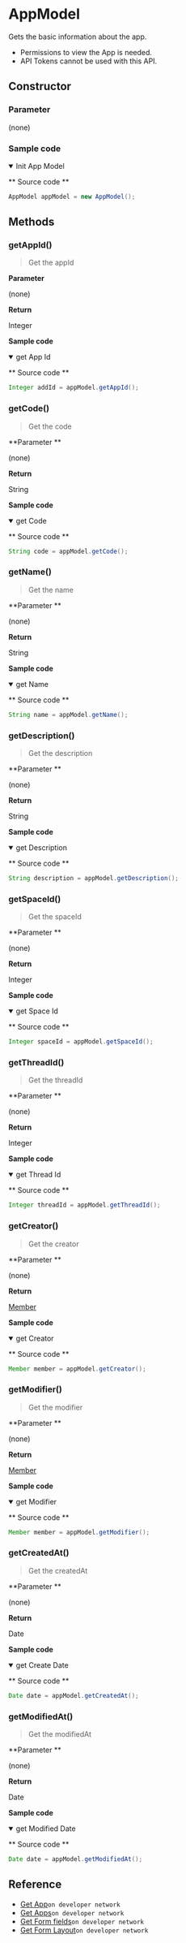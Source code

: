 # AppModel

Gets the basic information about the app.

>
- Permissions to view the App is needed.
- API Tokens cannot be used with this API.

## Constructor

### **Parameter**

(none)

### **Sample code**

<details class="tab-container" open>
<Summary>Init App Model</Summary>

** Source code **

```java
AppModel appModel = new AppModel();
```

</details>

## Methods

### getAppId()

> Get the appId

**Parameter**

(none)

**Return**

Integer

**Sample code**

<details class="tab-container" open>
<Summary>get App Id</Summary>

** Source code **

```java
Integer addId = appModel.getAppId();
```

</details>

### getCode()

> Get the code

**Parameter **

(none)

**Return**

String

**Sample code**

<details class="tab-container" open>
<Summary>get Code</Summary>

** Source code **

```java
String code = appModel.getCode();
```

</details>

### getName()

> Get the name

**Parameter **

(none)

**Return**

String

**Sample code**

<details class="tab-container" open>
<Summary>get Name</Summary>

** Source code **

```java
String name = appModel.getName();
```

</details>

### getDescription()

> Get the description

**Parameter **

(none)

**Return**

String

**Sample code**

<details class="tab-container" open>
<Summary>get Description</Summary>

** Source code **

```java
String description = appModel.getDescription();
```

</details>

### getSpaceId()

> Get the spaceId

**Parameter **

(none)

**Return**

Integer

**Sample code**

<details class="tab-container" open>
<Summary>get Space Id</Summary>

** Source code **

```java
Integer spaceId = appModel.getSpaceId();
```

</details>

### getThreadId()

> Get the threadId

**Parameter **

(none)

**Return**

Integer

**Sample code**

<details class="tab-container" open>
<Summary>get Thread Id</Summary>

** Source code **

```java
Integer threadId = appModel.getThreadId();
```

</details>

### getCreator()

> Get the creator

**Parameter **

(none)

**Return**

[Member](./member)

**Sample code**

<details class="tab-container" open>
<Summary>get Creator</Summary>

** Source code **

```java
Member member = appModel.getCreator();
```

</details>

### getModifier()

> Get the modifier

**Parameter **

(none)

**Return**

[Member](./member)

**Sample code**

<details class="tab-container" open>
<Summary>get Modifier</Summary>

** Source code **

```java
Member member = appModel.getModifier();
```

</details>

### getCreatedAt()

> Get the createdAt

**Parameter **

(none)

**Return**

Date

**Sample code**

<details class="tab-container" open>
<Summary>get Create Date</Summary>

** Source code **

```java
Date date = appModel.getCreatedAt();
```

</details>

### getModifiedAt()

> Get the modifiedAt

**Parameter **

(none)

**Return**

Date

**Sample code**

<details class="tab-container" open>
<Summary>get Modified Date</Summary>

** Source code **

```java
Date date = appModel.getModifiedAt();
```

</details>

## Reference

- [Get App](https://developer.kintone.io/hc/en-us/articles/212494888)`on developer network`
- [Get Apps](https://developer.kintone.io/hc/en-us/articles/115005336727)`on developer network`
- [Get Form fields](https://developer.kintone.io/hc/en-us/articles/115005509288)`on developer network`
- [Get Form Layout](https://developer.kintone.io/hc/en-us/articles/115005509068)`on developer network`